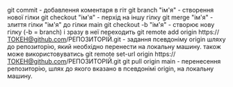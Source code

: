 git commit - добавлення коментаря в гіт
git branch "ім'я" -  створення нової гілки 
git checkout "ім'я" - перхід на іншу гілку
git merge "ім'я" - злиття гілки "ім'я" до гілки main
git checkout -b "ім'я" -  створює нову гілку (-b =  branch) і зразу в неї переходить
git remote add origin https://ТОКЕН@github.com/РЕПОЗИТОРІЙ.git - задання псевдоніму origin шляху до репозиторію, який необхідно перенести на локальну машину. також може використовуватись git remote set-url origin https://ТОКЕН@github.com/РЕПОЗИТОРІЙ.git
git pull origin main - перенесення репозиторію, шлях до якого вказано в псевдонімі origin, на локальну машину.

